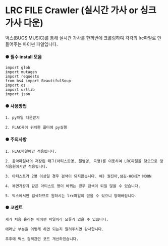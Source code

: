 # LRC FILE Crawler (실시간 가사 or 싱크 가사 다운)


벅스(BUGS MUSIC)를 통해 실시간 가사를 한꺼번에 크롤링하여 각각의 lrc파일로 만들어주는 파이썬 파일입니다.

#### ● 필수 install 모음
```
import glob
import mutagen
import requests
from bs4 import BeautifulSoup
import os
import urllib
import json
```
#### ● 사용방법
```
1. py파일 다운받기

2. FLAC곡이 위치한 폴더에 py실행
```

#### ● 주의사항
```
1. FLAC파일에만 적용됩니다.

2. 음악파일내의 저장된 태그(아티스트명, 앨범명, 곡명)를 이용하여 LRC파일을 찾으므로 정식음원에서만 적용됩니다.

3. 아티스트가 2명 이상일 경우 검색이 되지않습니다. 예) 권진아,샘김-HONEY MOON

4. 복면가왕과 같은 아티스트 명이 바뀌는 경우 검색이 되질 않을 수 있습니다.

5. 벅스에서만 검색하므로 원하시는 lrc파일이 없을 수 있으니 양해바랍니다.
```
#### ● 코멘트
```
제가 처음 올리는 파이썬 파일이라 오류가 있을 수 있습니다. 

에러난 부분을 어떻게 하면 되는지 알려주시면 감사합니다.

추후에 벅스 검색관련 코드 개선하겠습니다.
```
